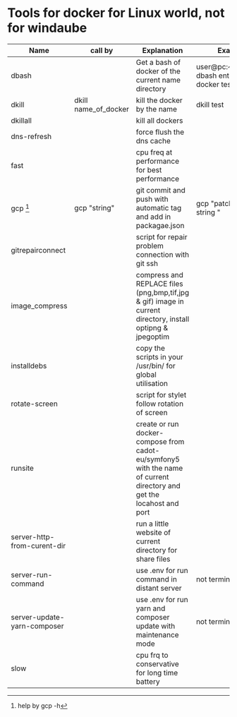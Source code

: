 # Tools for docker for Linux world, not for windaube

| Name | call by | Explanation | Example |
| --- | --- | --- | --- |
| dbash |  | Get a bash of docker of the current name directory | user@pc:~/web/test$ dbash enter in the docker test |
| dkill | dkill name_of_docker | kill the docker by the name | dkill test |
| dkillall |  | kill all dockers |  |
| dns-refresh |  | force flush the dns cache |  |
| fast | | cpu freq at performance for best performance |  |
| gcp [^1] | gcp "string" | git commit and push with automatic tag and add in packagae.json | gcp "patch: error of string " |
| gitrepairconnect | | script for repair problem connection with git ssh | |
| image_compress | | compress and REPLACE files (png,bmp,tif,jpg & gif) image in current directory, install optipng & jpegoptim | |
| installdebs | | copy the scripts in your /usr/bin/ for global utilisation | |
| rotate-screen | | script for stylet follow rotation of screen | |
| runsite | | create or run docker-compose from cadot-eu/symfony5 with the name of current directory and get the locahost and port | |
| server-http-from-curent-dir | | run a little website of current directory for share files | |
| server-run-command | | use .env for run command in distant server | not terminated |
| server-update-yarn-composer | | use .env for run yarn and composer update with maintenance mode | not terminated |
| slow | | cpu frq to conservative for long time battery | |

[^1]: help by gcp -h

